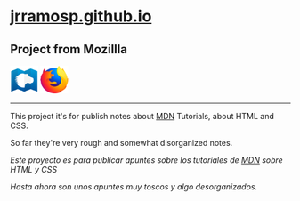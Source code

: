 # [jrramosp.github.io](https://jrramosp.github.io/ "Ir al documento")
## Project from Mozillla

<img src="images/logo-mdn.png" width="50" height="50" alt="Logo MDN">
<img src="images/firefox-logo.png" width="50" height="50" alt="Logo firefox">

___

This project it's for publish notes about [MDN](https://developer.mozilla.org/en-US/docs/Web/Tutorials "Mozilla Site") Tutorials, about HTML and CSS.

So far they're very rough and somewhat disorganized notes.

_Este proyecto es para publicar apuntes sobre los tutoriales de [MDN](https://developer.mozilla.org/en-US/docs/Web/Tutorials "Mozilla Site") sobre HTML y CSS_

_Hasta ahora son unos apuntes muy toscos y algo desorganizados._